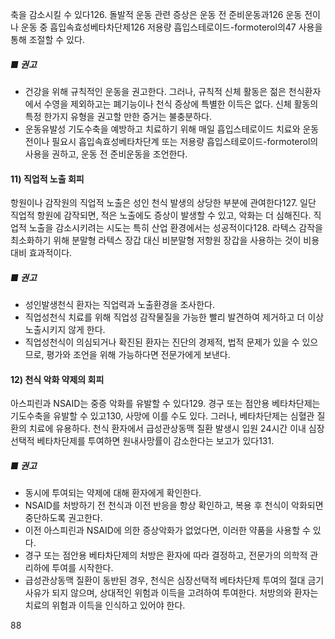 축을 감소시킬 수 있다126. 돌발적 운동 관련 증상은 운동 전 준비운동과126 운동 전이나 운동 중 흡입속효성베타차단제126 저용량 흡입스테로이드-formoterol의47 사용을 통해 조절할 수 있다.

##### ■ 권고
- 건강을 위해 규칙적인 운동을 권고한다. 그러나, 규칙적 신체 활동은 젊은 천식환자에서 수영을 제외하고는 폐기능이나 천식 증상에 특별한 이득은 없다. 신체 활동의 특정 한가지 유형을 권고할 만한 증거는 불충분하다.
- 운동유발성 기도수축을 예방하고 치료하기 위해 매일 흡입스테로이드 치료와 운동 전이나 필요시 흡입속효성베타차단계 또는 저용량 흡입스테로이드-formoterol의 사용을 권하고, 운동 전 준비운동을 조언한다.

#### 11) 직업적 노출 회피
항원이나 감작원의 직업적 노출은 성인 천식 발생의 상당한 부분에 관여한다127. 일단 직업적 항원에 감작되면, 적은 노출에도 증상이 발생할 수 있고, 악화는 더 심해진다. 직업적 노출을 감소시키려는 시도는 특히 산업 환경에서는 성공적이다128. 라텍스 감작을 최소화하기 위해 분말형 라텍스 장갑 대신 비분말형 저항원 장갑을 사용하는 것이 비용대비 효과적이다.

##### ■ 권고
- 성인발생천식 환자는 직업력과 노출환경을 조사한다.
- 직업성천식 치료를 위해 직업성 감작물질을 가능한 빨리 발견하여 제거하고 더 이상 노출시키지 않게 한다.
- 직업성천식이 의심되거나 확진된 환자는 진단의 경제적, 법적 문제가 있을 수 있으므로, 평가와 조언을 위해 가능하다면 전문가에게 보낸다.

#### 12) 천식 악화 약제의 회피
아스피린과 NSAID는 중증 악화를 유발할 수 있다129. 경구 또는 점안용 베타차단제는 기도수축을 유발할 수 있고130, 사망에 이를 수도 있다. 그러나, 베타차단제는 심혈관 질환의 치료에 유용하다. 천식 환자에서 급성관상동맥 질환 발생시 입원 24시간 이내 심장선택적 베타차단제를 투여하면 원내사망률이 감소한다는 보고가 있다131.

##### ■ 권고
- 동시에 투여되는 약제에 대해 환자에게 확인한다.
- NSAID를 처방하기 전 천식과 이전 반응을 항상 확인하고, 복용 후 천식이 악화되면 중단하도록 권고한다.
- 이전 아스피린과 NSAID에 의한 증상악화가 없었다면, 이러한 약품을 사용할 수 있다.
- 경구 또는 점안용 베타차단제의 처방은 환자에 따라 결정하고, 전문가의 의학적 관리하에 투여를 시작한다.
- 급성관상동맥 질환이 동반된 경우, 천식은 심장선택적 베타차단제 투여의 절대 금기 사유가 되지 않으며, 상대적인 위험과 이득을 고려하여 투여한다. 처방의와 환자는 치료의 위험과 이득을 인식하고 있어야 한다.

<PAGE>88